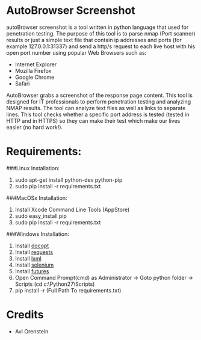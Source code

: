 AutoBrowser Screenshot
===========

autoBrowser screenshot is a tool written in python language that used for penetration testing.
The purpose of this tool is to parse nmap (Port scanner) results or just a simple text file that contain ip addresses and ports (for example 127.0.0.1:31337)
and send a http/s request to each live host with his open port number using popular Web Browsers such as:

* Internet Explorer
* Mozilla Firefox
* Google Chrome
* Safari

AutoBrowser grabs a screenshot of the response page content.
This tool is designed for IT professionals to perform penetration testing and analyzing NMAP results.
The tool can analyze text files as well as links to separate lines.
This tool checks whether a specific port address is tested (tested in HTTP and in HTTPS) so they can make their test which make our lives easier (no hard work!).

Requirements:
===============
###Linux Installation:
1. sudo apt-get install python-dev python-pip
2. sudo pip install -r requirements.txt

###MacOSx Installation:
1. Install Xcode Command Line Tools (AppStore)
2. sudo easy_install pip
3. sudo pip install -r requirements.txt

###Windows Installation:
1. Install [docopt](https://github.com/docopt/docopt)
2. Install [requests](http://www.lfd.uci.edu/~gohlke/pythonlibs/#requests)
3. Install [lxml](http://www.lfd.uci.edu/~gohlke/pythonlibs/#lxml)
4. Install [selenium](https://pypi.python.org/pypi/selenium)
5. Install [futures](https://pypi.python.org/pypi/futures)
6. Open Command Prompt(cmd) as Administrator -> Goto python folder -> Scripts (cd c:\Python27\Scripts)
7. pip install -r (Full Path To requirements.txt)

Credits
========
* Avi Orenstein
